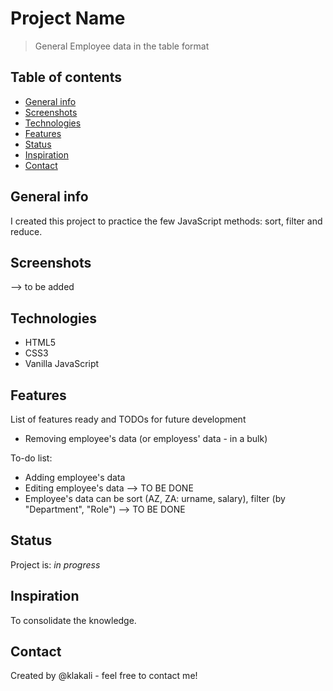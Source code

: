 # Project Name
> General Employee data in the table format

## Table of contents
* [General info](#general-info)
* [Screenshots](#screenshots)
* [Technologies](#technologies)
* [Features](#features)
* [Status](#status)
* [Inspiration](#inspiration)
* [Contact](#contact)

## General info
I created this project to practice the few JavaScript methods: sort, filter and reduce.

## Screenshots
--> to be added

## Technologies
* HTML5
* CSS3
* Vanilla JavaScript

## Features
List of features ready and TODOs for future development
* Removing employee's data (or employess' data - in a bulk) 

To-do list:
* Adding employee's data
* Editing employee's data --> TO BE DONE
* Employee's data can be sort (AZ, ZA: urname, salary), filter (by "Department", "Role") --> TO BE DONE

## Status
Project is: _in progress_

## Inspiration
To consolidate the knowledge. 

## Contact
Created by @klakali - feel free to contact me!
